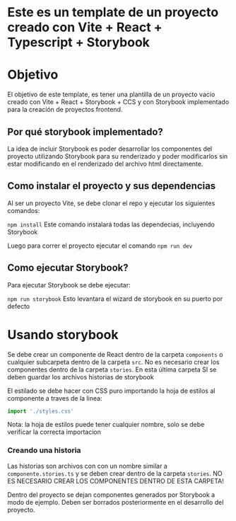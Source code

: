 # Este es un template de un proyecto creado con Vite + React + Typescript + Storybook

# Objetivo
El objetivo de este template, es tener una plantilla de un proyecto vacío creado con Vite + React + Storybook + CCS y con Storybook implementado para la creación de proyectos frontend.

## Por qué storybook implementado?
La idea de incluir Storybook es poder desarrollar los componentes del proyecto utilizando Storybook para su renderizado y poder modificarlos sin estar modificando en el renderizado del archivo html directamente.

## Como instalar el proyecto y sus dependencias
Al ser un proyecto Vite, se debe clonar el repo y ejecutar los siguientes comandos:

`npm install` Este comando instalará todas las dependecias, incluyendo Storybook

Luego para correr el proyecto ejecutar el comando `npm run dev`

## Como ejecutar Storybook?
Para ejecutar Storybook se debe ejecutar:

`npm run storybook` Esto levantara el wizard de storybook en su puerto por defecto

# Usando storybook

Se debe crear un componente de React dentro de la carpeta `components` o cualquier subcarpeta dentro de la carpeta `src`. No es necesario crear los componentes dentro de la carpeta `stories`. En esta última carpeta SI se deben guardar los archivos historias de storybook

El estilado se debe hacer con CSS puro importando la hoja de estilos al componente a traves de la linea:
```javascript
import './styles.css'
```
Nota: la hoja de estilos puede tener cualquier nombre, solo se debe verificar la correcta importacion

### Creando una historia
Las historias son archivos con con un nombre similar a `componente.stories.ts` y se deben crear dentro de la carpeta `stories`. NO ES NECESARIO CREAR LOS COMPONENTES DENTRO DE ESTA CARPETA!

Dentro del proyecto se dejan componentes generados por Storybook a modo de ejemplo. Deben ser borrados posteriormente en el desarrollo del proyecto.